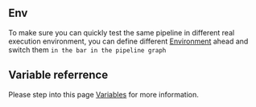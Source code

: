 ## Env

To make sure you can quickly test the same pipeline in different real execution environment, you can define different [Environment](/#/variables) ahead and switch them `in the bar in the pipeline graph`

Variable referrence
---

Please step into this page [Variables](/#/wiki/variables/env) for more information.

